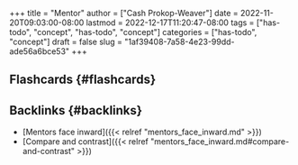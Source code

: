 +++
title = "Mentor"
author = ["Cash Prokop-Weaver"]
date = 2022-11-20T09:03:00-08:00
lastmod = 2022-12-17T11:20:47-08:00
tags = ["has-todo", "concept", "has-todo", "concept"]
categories = ["has-todo", "concept"]
draft = false
slug = "1af39408-7a58-4e23-99dd-ade56a6bce53"
+++

## Flashcards {#flashcards}


## Backlinks {#backlinks}

-   [Mentors face inward]({{< relref "mentors_face_inward.md" >}})
-   [Compare and contrast]({{< relref "mentors_face_inward.md#compare-and-contrast" >}})
